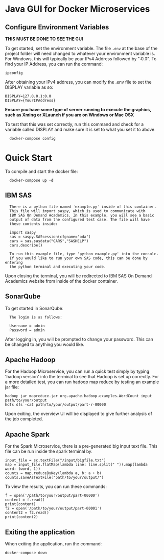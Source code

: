 # Java GUI for Docker Microservices

## Configure Environment Variables

**THIS MUST BE DONE TO SEE THE GUI**

To get started, set the environment variable. The file `.env` at the base of the project folder will need changed to whatever your environment variable is. For Windows, this will typically be your IPv4 Address followed by ":0.0". To find your IP Address, you can run the command:
```
ipconfig
```
After obtaining your IPv4 address, you can modify the .env file to set the DISPLAY variable as so:
```
DISPLAY=127.0.0.1:0.0
DISPLAY={YourIPAddress}
```
**Ensure you have some type of server running to execute the graphics, such as Xming or XLaunch if you are on Windows or Mac OSX**

To test that this was set correctly, run this command and check for a variable called DISPLAY and make sure it is set to what you set it to above:
```
  docker-compose config
```
# Quick Start

To compile and start the docker file:
```
  docker-compose up -d
```

## IBM SAS

```
  There is a python file named 'example.py' inside of this container.
  This file will import saspy, which is used to communicate with
  IBM SAS On Demand Academics. In this example, you will see a basic
  output of data from the configured test case. The file will have
  these contents inside:

  import saspy
  sas = saspy.SASsession(cfgname='oda')
  cars = sas.sasdata("CARS","SASHELP")
  cars.describe()

  To run this example file, type 'python example.py' into the console.
  If you would like to run your own SAS code, this can be done by entering
  the python terminal and executing your code.
```
Upon closing the terminal, you will be redirected to IBM SAS On Demand Academics website from inside of the docker container.

## SonarQube

To get started in SonarQube:
```
  The login is as follows:

  Username = admin
  Password = admin
```
After logging in, you will be prompted to change your password. This can be changed to anything you would like.

## Apache Hadoop

For the Hadoop Microservice, you can run a quick test simply by typing 'hadoop version' into the terminal to see that Hadoop is set up correctly. For a more detailed test, you can run hadoop map reduce by testing an example jar file:
```
hadoop jar mapreduce.jar org.apache.hadoop.examples.WordCount input path/to/your/output
hdfs dfs -cat path/to/your/output/part-r-00000
```
Upon exiting, the overview UI will be displayed to give further analysis of the job completed.

## Apache Spark

For the Spark Microservice, there is a pre-generated big input text file. This file can be run inside the spark terminal by:
```
input_file = sc.textFile("/input/bigfile.txt")
map = input_file.flatMap(lambda line: line.split(" ")).map(lambda word: (word, 1))
counts = map.reduceByKey(lambda a, b: a + b)
counts.saveAsTextFile("path/to/your/output/")
```
To view the results, you can run these commands:
```
f = open('/path/to/your/output/part-00000')
content = f.read()
print(content)
f2 = open('/path/to/your/output/part-00001')
content2 = f2.read()
print(content2)
```

## Exiting the application
When exiting the application, run the command:
```
docker-compose down
```
